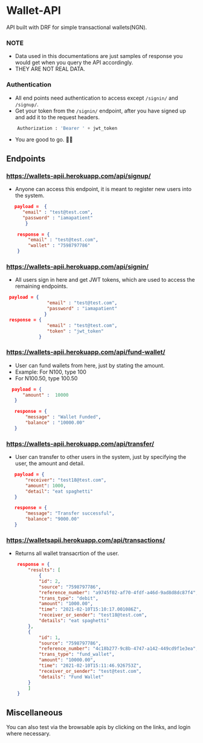 # Wallet-API

API built with DRF for simple transactional wallets(NGN).

### NOTE
- Data used in this documentations are just samples of response you would get when you query the API accordingly.
- THEY ARE NOT REAL DATA.

### Authentication
- All end points need authentication to access except `/signin/` and `/signup/`.
- Get your token from the `/signin/` endpoint, after you have signed up and add it to the request headers.
```python
    Authorization : 'Bearer ' + jwt_token
```
- You are good to go. 👍🏾
## Endpoints
### https://wallets-apii.herokuapp.com/api/signup/
- Anyone can access this endpoint, it is meant to register new users into the system. 
```json
   payload =  { 
      "email" : "test@test.com",
      "password" : "iamapatient"
       } 

    response = {
        "email" : "test@test.com",
        "wallet" : "7598797786"
    }
 ```
 ### https://wallets-apii.herokuapp.com/api/signin/
 - All users sign in here and get JWT tokens, which are used to access the remaining endpoints.
 ```json
  payload = {
                "email" : "test@test.com",
                "password" : "iamapatient"
               }
  response = {
                "email" : "test@test.com",
                "token" : "jwt_token"
             }
 ```
 
 ### https://wallets-apii.herokuapp.com/api/fund-wallet/
 - User can fund wallets from here, just by stating the amount. 
 -  Example: For N100, type 100 
 -  For N100.50, type 100.50
 ```json
   payload = { 
       "amount" :  10000
    }

    response = {
        "message" : "Wallet Funded", 
        "balance" : "10000.00"
    }
 ```
 
 ### https://wallets-apii.herokuapp.com/api/transfer/
 -  User can transfer to other users in the system, just by specifying the user, the amount and detail.
 ```json
    payload = {
        "receiver": "test18@test.com",
        "amount": 1000,
        "detail": "eat spaghetti"
    }

    response = {
        "message": "Transfer successful",
        "balance": "9000.00"
    }
 ```
 
 ### https://walletsapii.herokuapp.com/api/transactions/
 - Returns all wallet transacrtion of the user.
```json
    response = {
        "results": [
            {
            "id": 2,
            "source": "7598797786",
            "reference_number": "a9745f02-af70-4fdf-a46d-9ad8d8dc87f4",
            "trans_type": "debit",
            "amount": "1000.00",
            "time": "2021-02-10T15:10:17.001086Z",
            "receiver_or_sender": "test18@test.com",
            "details": "eat spaghetti"
        },
        {
            "id": 1,
            "source": "7598797786",
            "reference_number": "4c18b277-9c8b-4747-a142-449cd9f1e3ea",
            "trans_type": "fund_wallet",
            "amount": "10000.00",
            "time": "2021-02-10T15:11:46.926753Z",
            "receiver_or_sender": "test@test.com",
            "details": "Fund Wallet"
        }
        ]
    }
```
## Miscellaneous

You can also test via the browsable apis by clicking on the links, and login where necessary.